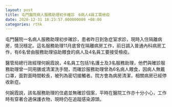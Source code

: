 ```yaml
---
layout: post
title: 屯門醫院病人服務助理初步確診　6病人4員工需檢疫
date: 2020-12-31 18:23:57.000000000 +08:00
categories: rthk
---
```


屯門醫院一名病人服務助理初步確診，患者昨日到急症室求診，現時入住隔離病房，情況穩定。這名服務助理11月底曾在隔離病房工作，前日調入普通內科病房工作，有6名曾由服務助理協助餵食的病人及4名員工要接受檢疫。

醫管局總行政經理何婉霞說，4名員工包括1名護士及3名服務助理，他們與確診服務助理曾一同用膳或清潔洗手間，而確診服務助理曾為6名病人餵食，因病人無戴口罩，面對面時間較長，被列為密切接觸者。院方會為病房清潔，相關病房已經停收新症。

何婉霞說，該名服務助理的住處並無確診個案，平時在醫院工作亦十分小心，工作時有穿著合適保護衣物，現時仍在追蹤感染源頭。
